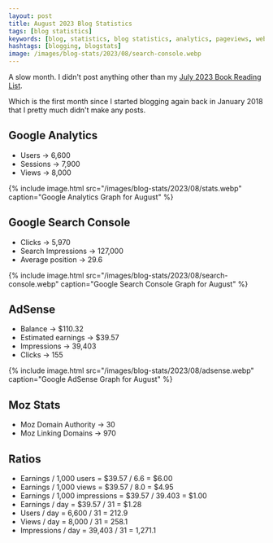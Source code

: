```yaml
---
layout: post
title: August 2023 Blog Statistics
tags: [blog statistics]
keywords: [blog, statistics, blog statistics, analytics, pageviews, webmaster, webmaster tools, alexa, google]
hashtags: [blogging, blogstats]
image: /images/blog-stats/2023/08/search-console.webp
---
```


A slow month. I didn't post anything other than my [July 2023 Book Reading List](https://www.joehxblog.com/july-2023-book-reading-list/).

Which is the first month since I started blogging again back in January 2018 that I pretty much didn't make any posts.

## Google Analytics

* Users &rarr; 6,600
* Sessions &rarr; 7,900
* Views &rarr; 8,000

{% include image.html src="/images/blog-stats/2023/08/stats.webp" caption="Google Analytics Graph for August" %}

## Google Search Console

* Clicks &rarr; 5,970
* Search Impressions &rarr; 127,000
* Average position &rarr; 29.6

{% include image.html src="/images/blog-stats/2023/08/search-console.webp" caption="Google Search Console Graph for August" %}

## AdSense

* Balance &rarr; $110.32
* Estimated earnings &rarr; $39.57
* Impressions &rarr; 39,403
* Clicks &rarr; 155

{% include image.html src="/images/blog-stats/2023/08/adsense.webp" caption="Google AdSense Graph for August" %}

## Moz Stats

* Moz Domain Authority &rarr; 30
* Moz Linking Domains &rarr; 970

## Ratios

* Earnings / 1,000 users = $39.57 / 6.6 = $6.00
* Earnings / 1,000 views = $39.57 / 8.0 = $4.95
* Earnings / 1,000 impressions = $39.57 / 39.403 = $1.00
* Earnings / day = $39.57 / 31 = $1.28
* Users / day = 6,600 / 31 = 212.9
* Views / day = 8,000 / 31 = 258.1
* Impressions / day = 39,403 / 31 = 1,271.1